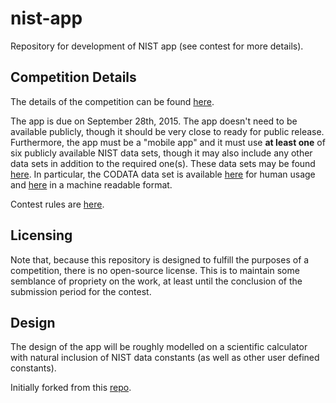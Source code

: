 nist-app
========

Repository for development of NIST app (see contest for more details).

## Competition Details
The details of the competition can be found [here](http://nistdata.devpost.com/).

The app is due on September 28th, 2015. The app doesn't need to be available
publicly, though it should be very close to ready for public release.
Furthermore, the app must be a "mobile app" and it must use **at least one** of
six publicly available NIST data sets, though it may also include any other
data sets in addition to the required one(s). These data sets may be found
[here](http://nistdata.devpost.com/details/data). In particular, the CODATA
data set is available [here](http://physics.nist.gov/cuu/Constants/index.html)
for human usage and [here](https://catalog.data.gov/dataset/nist-codata-fundamental-physical-constants-srd-121)
in a machine readable format.

Contest rules are [here](http://nistdata.devpost.com/rules).

## Licensing
Note that, because this repository is designed to fulfill the purposes of a
competition, there is no open-source license. This is to maintain some
semblance of propriety on the work, at least until the conclusion of the
submission period for the contest.

## Design
The design of the app will be roughly modelled on a scientific calculator with
natural inclusion of NIST data constants (as well as other user defined
constants). 

Initially forked from this [repo](https://github.com/iplanwebsites/expression-calculator).

